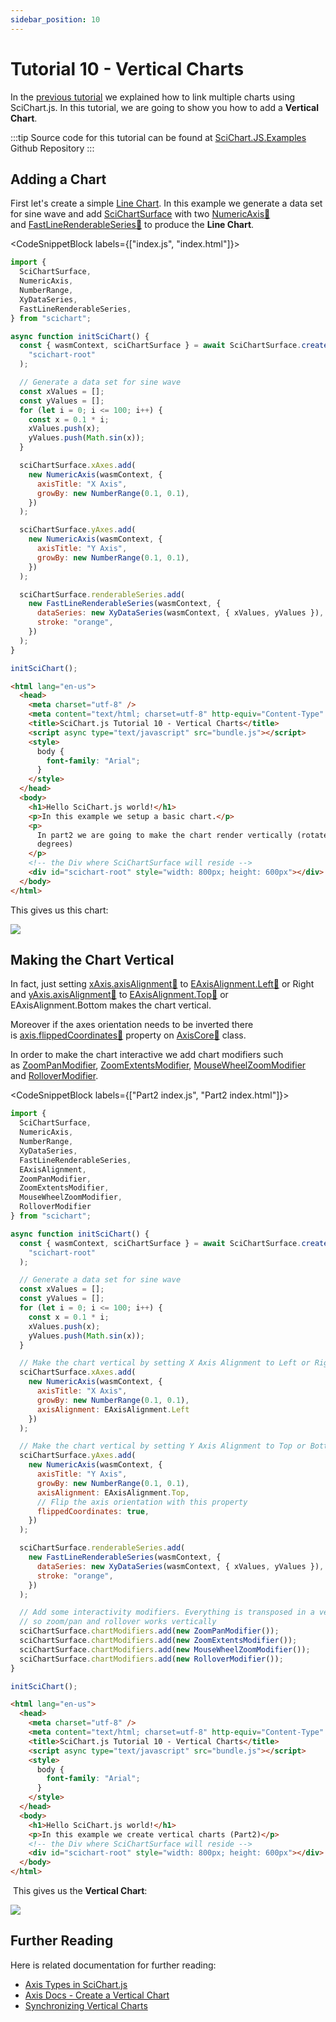 ```yaml
---
sidebar_position: 10
---
```


# Tutorial 10 - Vertical Charts

In the [previous tutorial](/get-started/tutorials-js-npm-webpack/tutorial-09-linking-multiple-charts) we explained how to link multiple charts using SciChart.js. In this tutorial, we are going to show you how to add a **Vertical Chart**.

:::tip
Source code for this tutorial can be found at [SciChart.JS.Examples](https://github.com/ABTSoftware/SciChart.JS.Examples/tree/dev_v4.0/Tutorials/2D_Chart_Tutorials_JavaScript/Tutorial_10_Vertical_Charts) Github Repository
:::

Adding a Chart
--------------

First let's create a simple [Line Chart](/2d-charts/chart-types/fast-line-renderable-series). In this example we generate a data set for sine wave and add [SciChartSurface](/2d-charts/surface/scichart-surface-type-overview) with two [NumericAxis:blue_book:](https://www.scichart.com/documentation/js/current/typedoc/classes/numericaxis.html) and [FastLineRenderableSeries:blue_book:](https://www.scichart.com/documentation/js/current/typedoc/classes/fastlinerenderableseries.html) to produce the **Line Chart**.

<CodeSnippetBlock labels={["index.js", "index.html"]}>
```js showLineNumbers
import {
  SciChartSurface,
  NumericAxis,
  NumberRange,
  XyDataSeries,
  FastLineRenderableSeries,
} from "scichart";

async function initSciChart() {
  const { wasmContext, sciChartSurface } = await SciChartSurface.create(
    "scichart-root"
  );

  // Generate a data set for sine wave
  const xValues = [];
  const yValues = [];
  for (let i = 0; i <= 100; i++) {
    const x = 0.1 * i;
    xValues.push(x);
    yValues.push(Math.sin(x));
  }

  sciChartSurface.xAxes.add(
    new NumericAxis(wasmContext, {
      axisTitle: "X Axis",
      growBy: new NumberRange(0.1, 0.1),
    })
  );

  sciChartSurface.yAxes.add(
    new NumericAxis(wasmContext, {
      axisTitle: "Y Axis",
      growBy: new NumberRange(0.1, 0.1),
    })
  );

  sciChartSurface.renderableSeries.add(
    new FastLineRenderableSeries(wasmContext, {
      dataSeries: new XyDataSeries(wasmContext, { xValues, yValues }),
      stroke: "orange",
    })
  );
}

initSciChart();
```
```html showLineNumbers
<html lang="en-us">
  <head>
    <meta charset="utf-8" />
    <meta content="text/html; charset=utf-8" http-equiv="Content-Type" />
    <title>SciChart.js Tutorial 10 - Vertical Charts</title>
    <script async type="text/javascript" src="bundle.js"></script>
    <style>
      body {
        font-family: "Arial";
      }
    </style>
  </head>
  <body>
    <h1>Hello SciChart.js world!</h1>
    <p>In this example we setup a basic chart.</p>
    <p>
      In part2 we are going to make the chart render vertically (rotated 90
      degrees)
    </p>
    <!-- the Div where SciChartSurface will reside -->
    <div id="scichart-root" style="width: 800px; height: 600px"></div>
  </body>
</html>
```
</CodeSnippetBlock>

This gives us this chart:

![](img/1.png)

Making the Chart Vertical
-------------------------

In fact, just setting [xAxis.axisAlignment:blue_book:](https://www.scichart.com/documentation/js/current/typedoc/classes/axisbase2d.html#axisalignment) to [EAxisAlignment.Left:blue_book:](https://www.scichart.com/documentation/js/current/typedoc/enums/eaxisalignment.html) or Right and [yAxis.axisAlignment:blue_book:](https://www.scichart.com/documentation/js/current/typedoc/classes/axisbase2d.html#axisalignment) to [EAxisAlignment.Top:blue_book:](https://www.scichart.com/documentation/js/current/typedoc/enums/eaxisalignment.html) or EAxisAlignment.Bottom makes the chart vertical.

Moreover if the axes orientation needs to be inverted there is [axis.flippedCoordinates:blue_book:](https://www.scichart.com/documentation/js/current/typedoc/classes/axisbase2d.html#flippedcoordinates) property on [AxisCore:blue_book:](https://www.scichart.com/documentation/js/current/typedoc/classes/axiscore.html) class. 

In order to make the chart interactive we add chart modifiers such as [ZoomPanModifier](/2d-charts/chart-modifier-api/zooming-and-panning/zoom-pan-modifier), [ZoomExtentsModifier](/2d-charts/chart-modifier-api/zooming-and-panning/zoom-extents-modifier), [MouseWheelZoomModifier](/2d-charts/chart-modifier-api/zooming-and-panning/mouse-wheel-zoom-modifier) and [RolloverModifier](/2d-charts/chart-modifier-api/rollover-modifier).

<CodeSnippetBlock labels={["Part2 index.js", "Part2 index.html"]}>
```js {7-11,33,42,44,57-60} showLineNumbers
import {
  SciChartSurface,
  NumericAxis,
  NumberRange,
  XyDataSeries,
  FastLineRenderableSeries,
  EAxisAlignment,
  ZoomPanModifier,
  ZoomExtentsModifier,
  MouseWheelZoomModifier,
  RolloverModifier
} from "scichart";

async function initSciChart() {
  const { wasmContext, sciChartSurface } = await SciChartSurface.create(
    "scichart-root"
  );

  // Generate a data set for sine wave
  const xValues = [];
  const yValues = [];
  for (let i = 0; i <= 100; i++) {
    const x = 0.1 * i;
    xValues.push(x);
    yValues.push(Math.sin(x));
  }

  // Make the chart vertical by setting X Axis Alignment to Left or Right
  sciChartSurface.xAxes.add(
    new NumericAxis(wasmContext, {
      axisTitle: "X Axis",
      growBy: new NumberRange(0.1, 0.1),
      axisAlignment: EAxisAlignment.Left
    })
  );

  // Make the chart vertical by setting Y Axis Alignment to Top or Bottom
  sciChartSurface.yAxes.add(
    new NumericAxis(wasmContext, {
      axisTitle: "Y Axis",
      growBy: new NumberRange(0.1, 0.1),
      axisAlignment: EAxisAlignment.Top,
      // Flip the axis orientation with this property
      flippedCoordinates: true,
    })
  );

  sciChartSurface.renderableSeries.add(
    new FastLineRenderableSeries(wasmContext, {
      dataSeries: new XyDataSeries(wasmContext, { xValues, yValues }),
      stroke: "orange",
    })
  );

  // Add some interactivity modifiers. Everything is transposed in a vertical chart
  // so zoom/pan and rollover works vertically
  sciChartSurface.chartModifiers.add(new ZoomPanModifier());
  sciChartSurface.chartModifiers.add(new ZoomExtentsModifier());
  sciChartSurface.chartModifiers.add(new MouseWheelZoomModifier());
  sciChartSurface.chartModifiers.add(new RolloverModifier());
}

initSciChart();
```
```html showLineNumbers
<html lang="en-us">
  <head>
    <meta charset="utf-8" />
    <meta content="text/html; charset=utf-8" http-equiv="Content-Type" />
    <title>SciChart.js Tutorial 10 - Vertical Charts</title>
    <script async type="text/javascript" src="bundle.js"></script>
    <style>
      body {
        font-family: "Arial";
      }
    </style>
  </head>
  <body>
    <h1>Hello SciChart.js world!</h1>
    <p>In this example we create vertical charts (Part2)</p>
    <!-- the Div where SciChartSurface will reside -->
    <div id="scichart-root" style="width: 800px; height: 600px"></div>
  </body>
</html>
```
</CodeSnippetBlock>

 This gives us the **Vertical Chart**:

![](img/2.png)

Further Reading
---------------

Here is related documentation for further reading:   

*   [Axis Types in SciChart.js](/2d-charts/axis-api/axis-types/common-axis-base-type)
*   [Axis Docs - Create a Vertical Chart](/2d-charts/axis-api/multi-axis-and-layout/vertical-charts-rotate-transpose-axis)
*   [Synchronizing Vertical Charts](/2d-charts/chart-synchronization-api/synchronizing-vertical-charts)